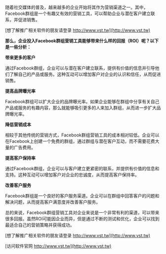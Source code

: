 随着社交媒体的普及，越来越多的企业开始将其作为营销渠道之一。其中，Facebook群组是一个有趣又有效的营销工具，可以帮助企业与潜在客户建立联系，并促进销售。

[想了解推广相关软件的朋友请登录 http://www.vst.tw](http://www.vst.tw)

**那么，企业投入Facebook群组营销工具能够带来什么样的回报（ROI）呢？以下是一些分析：**

**带来更多的客户**

通过Facebook群组，企业可以与潜在客户建立联系，提供有价值的信息并引导他们了解自己的产品或服务。这种互动可以增加客户对企业的认识和信任，从而促进销售。

**提高品牌曝光率**

Facebook群组可以扩大企业的品牌曝光率。如果企业能够在群组中分享有关自己产品或服务的有趣内容，那么就能够吸引更多的人来加入群组，从而进一步扩大品牌曝光率。

**降低营销成本**

相较于其他传统的营销方式，Facebook群组营销工具的成本相对较低。企业可以在Facebook上创建一个免费的群组，通过群组与潜在客户互动，而不需要花费大量的广告费用。

**提高客户保持率**

通过Facebook群组，企业可以与客户建立更紧密的联系，并提供有价值的信息和支持。这种互动可以增加客户对企业的忠诚度，从而提高客户保持率。

**改善客户服务**

Facebook群组是一个良好的客户服务渠道。企业可以在群组中回答客户的问题和解决问题，从而提高客户满意度并改善客户服务。

总的来说，Facebook群组营销工具对企业来说是一个非常有利的渠道，可以带来很多回报。虽然ROI可能因企业而异，但是通过不断的测试和优化，企业可以找到最适合自己的营销策略并获得成功。

[想了解推广相关软件的朋友请登录 http://www.vst.tw](http://www.vst.tw)


[访问软件官网 http://www.vst.tw](http://www.vst.tw)
